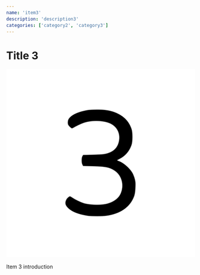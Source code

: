 ```yaml
---
name: 'item3'
description: 'description3'
categories: ['category2', 'category3']
---
```


# Title 3

![Image 3](image-3.svg)

Item 3 introduction


